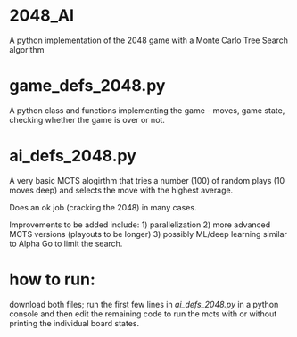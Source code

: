 # 2048_AI
A python implementation of the 2048 game with a Monte Carlo Tree Search algorithm 

# game_defs_2048.py
A python class and functions implementing the game - moves, game state, checking whether the game is over or not.

# ai_defs_2048.py
A very basic MCTS alogirthm that tries a number (100) of random plays (10 moves deep) and selects the move with the highest average.

Does an ok job (cracking the 2048) in many cases. 

Improvements to be added include: 1) parallelization 2) more advanced MCTS versions (playouts to be longer) 3) possibly ML/deep learning similar to Alpha Go to limit the search.

# how to run:
download both files; run the first few lines in *ai_defs_2048.py* in a python console and then edit the remaining code to run the mcts with or without printing the individual board states.

